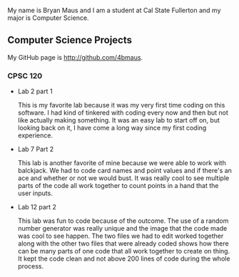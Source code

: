 My name is Bryan Maus and I am a student at Cal State Fullerton and my major is Computer Science.

## Computer Science Projects

My GitHub page is http://github.com/4bmaus.

### CPSC 120

* Lab 2 part 1

    This is my favorite lab because it was my very first time coding on this software. I had kind of tinkered with coding every now and then but not like actually making something. It was an easy lab to start off on, but looking back on it, I have come a long way since my first coding experience. 
    
* Lab 7 Part 2

    This lab is another favorite of mine because we were able to work with balckjack. We had to code card names and point values and if there's an ace and whether or not we would bust. It was really cool to see multiple parts of the code all work together to count points in a hand that the user inputs.

* Lab 12 part 2

    This lab was fun to code because of the outcome. The use of a random number generator was really unique and the image that the code made was cool to see happen. The two files we had to edit worked together along with the other two files that were already coded shows how there can be many parts of one code that all work together to create on thing. It kept the code clean and not above 200 lines of code during the whole process.
```
